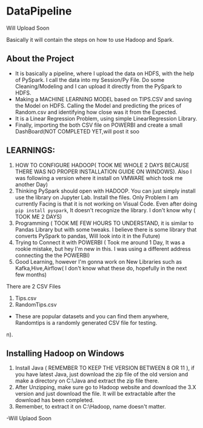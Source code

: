 # DataPipeline

Will Upload Soon

Basically it will contain the steps on how to use Hadoop and Spark. 

 ## About the Project
  - It is basically a pipeline, where I upload the data on HDFS, with the help of PySpark. I call the data into my Session/Py File. Do some Cleaning/Modeling and I can upload it directly from the PySpark to HDFS.
  - Making a MACHINE LEARNING MODEL based on TIPS.CSV and saving the Model on HDFS. Calling the Model and predicting the prices of Random.csv and identifying how close was it from the Expected.
  - It is a Linear Regression Problem, using simple LinearRegression Library.
  - Finally, importing the both CSV file on POWERBI and create a small DashBoard(NOT COMPLETED YET,will post it soo


    
## LEARNINGS:
1. HOW TO CONFIGURE HADOOP( TOOK ME WHOLE 2 DAYS BECAUSE THERE WAS NO PROPER INSTALLATION GUIDE ON WINDOWS). Also I was following a version where it install on VMWARE which took me another Day)
2. Thinking PySpark should open with HADOOP. You can just simply install use the library on Jupyter Lab. Install the files. Only Problem I am currently Facing is that it is not working on Visual Code. Even after doing `pip install pyspark`, It doesn't recognize the library. I don't know why ( TOOK ME 2 DAYS)
3. Programming ( TOOK ME FEW HOURS TO UNDERSTAND, it is similar to Pandas Library but with some tweaks. I believe there is some library that converts PySpark to pandas, Will look into it in the Future)
4. Trying to Connect it with POWERBI ( Took me around 1 Day, It was a rookie mistake, but hey I'm new in this. I was using a different address connecting the the POWERBI)
5. Good Learning, however I'm gonna work on New Libraries such as Kafka,Hive,Airflow( I don't know what these do, hopefully in the next few months)

There are 2 CSV Files
1. Tips.csv
2. RandomTips.csv
- These are popular datasets and you can find them anywhere, Randomtips is a randomly generated CSV file for testing.

 n).
 
  

  ## Installing Hadoop on Windows
  1. Install Java ( REMEMBER TO KEEP THE VERSION BETWEEN 8 OR 11 ), if you have latest Java, just download the zip file of the old version and make a directory on C:\Java and extract the zip file there.
  2. After Unzipping, make sure go to Hadoop website and download the 3.X version and just download the file. It will be extractable after the download has been completed.
  3. Remember, to extract it on C:\Hadoop, name doesn't matter.
 
  -Will Uplaod Soon
